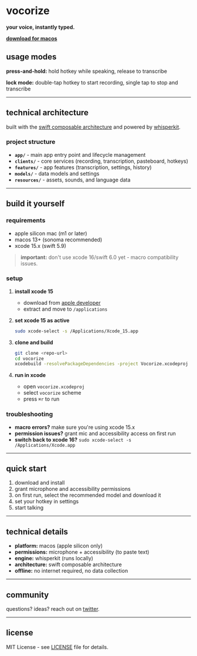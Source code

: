 # vocorize

**your voice, instantly typed.**

**[download for macos](https://github.com/vocorize/app/releases)**

## usage modes

**press-and-hold:** hold hotkey while speaking, release to transcribe

**lock mode:** double-tap hotkey to start recording, single tap to stop and transcribe

---

## technical architecture

built with the [swift composable architecture](https://github.com/pointfreeco/swift-composable-architecture) and powered by [whisperkit](https://github.com/argmaxinc/WhisperKit).

### project structure

- **`app/`** - main app entry point and lifecycle management
- **`clients/`** - core services (recording, transcription, pasteboard, hotkeys)
- **`features/`** - app features (transcription, settings, history)
- **`models/`** - data models and settings
- **`resources/`** - assets, sounds, and language data

---

## build it yourself

### requirements

- apple silicon mac (m1 or later)
- macos 13+ (sonoma recommended)
- xcode 15.x (swift 5.9)

> **important:** don't use xcode 16/swift 6.0 yet - macro compatibility issues.

### setup

1. **install xcode 15**

   - download from [apple developer](https://developer.apple.com/download/all/)
   - extract and move to `/applications`

2. **set xcode 15 as active**

   ```sh
   sudo xcode-select -s /Applications/Xcode_15.app
   ```

3. **clone and build**

   ```sh
   git clone <repo-url>
   cd vocorize
   xcodebuild -resolvePackageDependencies -project Vocorize.xcodeproj -scheme Vocorize
   ```

4. **run in xcode**
   - open `vocorize.xcodeproj`
   - select `vocorize` scheme
   - press `⌘r` to run

### troubleshooting

- **macro errors?** make sure you're using xcode 15.x
- **permission issues?** grant mic and accessibility access on first run
- **switch back to xcode 16?** `sudo xcode-select -s /Applications/Xcode.app`

---

## quick start

1. download and install
2. grant microphone and accessibility permissions
3. on first run, select the recommended model and download it
4. set your hotkey in settings
5. start talking

---

## technical details

- **platform:** macos (apple silicon only)
- **permissions:** microphone + accessibility (to paste text)
- **engine:** whisperkit (runs locally)
- **architecture:** swift composable architecture
- **offline:** no internet required, no data collection

---

## community

questions? ideas? reach out on [twitter](https://twitter.com/okaytanvir).

---

## license

MIT License - see [LICENSE](LICENSE) file for details.
